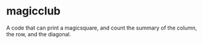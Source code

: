 # magicclub
A code that can print a magicsquare, and count the summary of the column, the row, and the diagonal.
